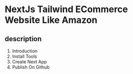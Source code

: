 # NextJs Tailwind ECommerce Website Like Amazon

## description

1. Introduction
2. Install Tools
3. Create Next App
4. Publish On Github
